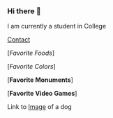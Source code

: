 ### Hi there 👋

I am currently a student in College

[Contact](/least-github-pages/contact.html)

[_Favorite Foods_]

[_Favorite Colors_]

[**Favorite Monuments**]

[**Favorite Video Games**]

Link to [Image](https://www.google.com/search?q=image+of+a+dog&rlz=1C1UEAD_enUS1014US1014&sxsrf=ALiCzsY-fA3zuDjGQ9LGlPi6Q1SHkZ6E9w:1666385423105&source=lnms&tbm=isch&sa=X&ved=2ahUKEwjfvs-5mfL6AhVphIkEHd7xBO0Q_AUoAXoECAIQAw&biw=1536&bih=842&dpr=1.25#imgrc=OhtMhQNVZpcSXM) of a dog
